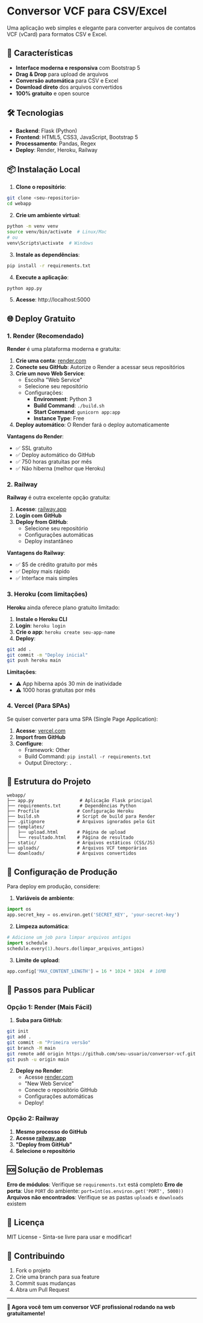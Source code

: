# Conversor VCF para CSV/Excel

Uma aplicação web simples e elegante para converter arquivos de contatos VCF (vCard) para formatos CSV e Excel.

## 🚀 Características

- **Interface moderna e responsiva** com Bootstrap 5
- **Drag & Drop** para upload de arquivos
- **Conversão automática** para CSV e Excel
- **Download direto** dos arquivos convertidos
- **100% gratuito** e open source

## 🛠️ Tecnologias

- **Backend**: Flask (Python)
- **Frontend**: HTML5, CSS3, JavaScript, Bootstrap 5
- **Processamento**: Pandas, Regex
- **Deploy**: Render, Heroku, Railway

## 📦 Instalação Local

1. **Clone o repositório**:
```bash
git clone <seu-repositorio>
cd webapp
```

2. **Crie um ambiente virtual**:
```bash
python -m venv venv
source venv/bin/activate  # Linux/Mac
# ou
venv\Scripts\activate  # Windows
```

3. **Instale as dependências**:
```bash
pip install -r requirements.txt
```

4. **Execute a aplicação**:
```bash
python app.py
```

5. **Acesse**: http://localhost:5000

## 🌐 Deploy Gratuito

### 1. Render (Recomendado)

**Render** é uma plataforma moderna e gratuita:

1. **Crie uma conta**: [render.com](https://render.com)
2. **Conecte seu GitHub**: Autorize o Render a acessar seus repositórios
3. **Crie um novo Web Service**:
   - Escolha "Web Service"
   - Selecione seu repositório
   - Configurações:
     - **Environment**: Python 3
     - **Build Command**: `./build.sh`
     - **Start Command**: `gunicorn app:app`
     - **Instance Type**: Free
4. **Deploy automático**: O Render fará o deploy automaticamente

**Vantagens do Render**:
- ✅ SSL gratuito
- ✅ Deploy automático do GitHub
- ✅ 750 horas gratuitas por mês
- ✅ Não hiberna (melhor que Heroku)

### 2. Railway

**Railway** é outra excelente opção gratuita:

1. **Acesse**: [railway.app](https://railway.app)
2. **Login com GitHub**
3. **Deploy from GitHub**:
   - Selecione seu repositório
   - Configurações automáticas
   - Deploy instantâneo

**Vantagens do Railway**:
- ✅ $5 de crédito gratuito por mês
- ✅ Deploy mais rápido
- ✅ Interface mais simples

### 3. Heroku (com limitações)

**Heroku** ainda oferece plano gratuito limitado:

1. **Instale o Heroku CLI**
2. **Login**: `heroku login`
3. **Crie o app**: `heroku create seu-app-name`
4. **Deploy**:
```bash
git add .
git commit -m "Deploy inicial"
git push heroku main
```

**Limitações**:
- ⚠️ App hiberna após 30 min de inatividade
- ⚠️ 1000 horas gratuitas por mês

### 4. Vercel (Para SPAs)

Se quiser converter para uma SPA (Single Page Application):

1. **Acesse**: [vercel.com](https://vercel.com)
2. **Import from GitHub**
3. **Configure**:
   - Framework: Other
   - Build Command: `pip install -r requirements.txt`
   - Output Directory: `.`

## 📁 Estrutura do Projeto

```
webapp/
├── app.py                 # Aplicação Flask principal
├── requirements.txt       # Dependências Python
├── Procfile              # Configuração Heroku
├── build.sh              # Script de build para Render
├── .gitignore            # Arquivos ignorados pelo Git
├── templates/
│   ├── upload.html       # Página de upload
│   └── resultado.html    # Página de resultado
├── static/               # Arquivos estáticos (CSS/JS)
├── uploads/              # Arquivos VCF temporários
└── downloads/            # Arquivos convertidos
```

## 🔧 Configuração de Produção

Para deploy em produção, considere:

1. **Variáveis de ambiente**:
```python
import os
app.secret_key = os.environ.get('SECRET_KEY', 'your-secret-key')
```

2. **Limpeza automática**:
```python
# Adicione um job para limpar arquivos antigos
import schedule
schedule.every(1).hours.do(limpar_arquivos_antigos)
```

3. **Limite de upload**:
```python
app.config['MAX_CONTENT_LENGTH'] = 16 * 1024 * 1024  # 16MB
```

## 🎯 Passos para Publicar

### Opção 1: Render (Mais Fácil)

1. **Suba para GitHub**:
```bash
git init
git add .
git commit -m "Primeira versão"
git branch -M main
git remote add origin https://github.com/seu-usuario/conversor-vcf.git
git push -u origin main
```

2. **Deploy no Render**:
   - Acesse [render.com](https://render.com)
   - "New Web Service"
   - Conecte o repositório GitHub
   - Configurações automáticas
   - Deploy!

### Opção 2: Railway

1. **Mesmo processo do GitHub**
2. **Acesse [railway.app](https://railway.app)**
3. **"Deploy from GitHub"**
4. **Selecione o repositório**

## 🆘 Solução de Problemas

**Erro de módulos**: Verifique se `requirements.txt` está completo
**Erro de porta**: Use `PORT` do ambiente: `port=int(os.environ.get('PORT', 5000))`
**Arquivos não encontrados**: Verifique se as pastas `uploads` e `downloads` existem

## 📄 Licença

MIT License - Sinta-se livre para usar e modificar!

## 🤝 Contribuindo

1. Fork o projeto
2. Crie uma branch para sua feature
3. Commit suas mudanças
4. Abra um Pull Request

---

**🎉 Agora você tem um conversor VCF profissional rodando na web gratuitamente!**
